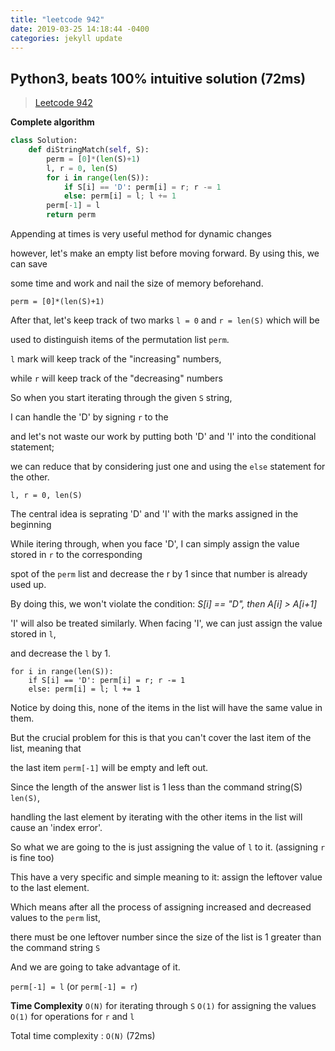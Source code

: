 ```yaml
---
title: "leetcode 942"
date: 2019-03-25 14:18:44 -0400
categories: jekyll update
---
```


## Python3, beats 100% intuitive solution (72ms)

>[Leetcode 942](https://leetcode.com/problems/di-string-match/discuss/339403/Python-beats-100-intuitive-solution)

**Complete algorithm**
```python
class Solution:
    def diStringMatch(self, S):
        perm = [0]*(len(S)+1)
        l, r = 0, len(S)
        for i in range(len(S)):
            if S[i] == 'D': perm[i] = r; r -= 1
            else: perm[i] = l; l += 1
        perm[-1] = l
        return perm
```

Appending at times is very useful method for dynamic changes

however, let's make an empty list before moving forward. By using this, we can save 

some time and work and nail the size of memory beforehand.

`perm = [0]*(len(S)+1)`


After that, let's keep track of two marks `l = 0` and `r = len(S)` which will be

used to distinguish items of the permutation list `perm`.

`l` mark will keep track of the "increasing" numbers,

while `r` will keep track of the "decreasing" numbers

So when you start iterating through the given `S` string,

I can handle the 'D' by signing `r` to the 

and let's not waste our work by putting both 'D' and 'I' into the conditional statement;

we can reduce that by considering just one and using the `else` statement for the other.

`l, r = 0, len(S)`


The central idea is seprating 'D' and 'I' with the marks assigned in the beginning

While itering through, when you face 'D', I can simply assign the value stored in `r` to the corresponding

spot of the `perm` list and decrease the r by 1 since that number is already used up.

By doing this, we won't violate the condition: *S[i] == "D", then A[i] > A[i+1]*

'I' will also be treated similarly. When facing 'I', we can just assign the value stored in `l`,

and decrease the `l` by 1.

```
for i in range(len(S)):
    if S[i] == 'D': perm[i] = r; r -= 1
    else: perm[i] = l; l += 1
```

Notice by doing this, none of the items in the list will have the same value in them.

But the crucial problem for this is that you can't cover the last item of the list, meaning that

the last item `perm[-1]` will be empty and left out.

Since the length of the answer list is 1 less than the command string(S) `len(S)`,

handling the last element by iterating with the other items in the list will cause an 'index error'.

So what we are going to the is just assigning the value of `l` to it. (assigning `r` is fine too)

This have a very specific and simple meaning to it: assign the leftover value to the last element.

Which means after all the process of assigning increased and decreased values to the `perm` list,

there must be one leftover number since the size of the list is 1 greater than the command string `S`

And we are going to take advantage of it.

`perm[-1] = l` (or `perm[-1] = r`)


**Time Complexity**
`O(N)` for iterating through `S`
`O(1)` for assigning the values
`O(1)` for operations for `r` and `l`

Total time complexity : `O(N)` (72ms)